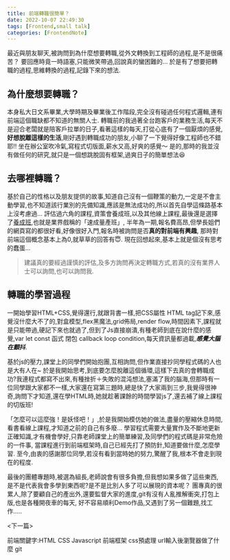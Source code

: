 ```yaml
---
title: 前端轉職很簡單？
date: 2022-10-07 22:49:30
tags: [Frontend,small talk]
categories: [FrontendNote]
---
```


最近與朋友聊天,被詢問到為什麼想要轉職,從外文轉換到工程師的過程,是不是很痛苦？
要回應時竟一時語塞,只能微笑帶過,回說真的蠻困難的...
於是有了想要把轉職的過程,思維轉換的過程,記錄下來的想法.

## 為什麼想要轉職？
本身私大日文系畢業,大學時期及畢業後工作階段,完全沒有碰過任何程式邏輯,連有前端這個職缺都不知道的無關人士.
轉職前的我過著全台跑客戶的業務生活,每天不是迎合老闆就是陪客戶拉單的日子,看著這樣的每天,打從心底有了一個厭煩的感覺,**好想脫離這樣的生活**,剛好遇到轉職成功的朋友,小聊了一下覺得好像工程師也不錯耶!!
坐在辦公室吹冷氣,寫程式切版面,薪水又高,好爽的感覺～ 
是的,那時的我並沒有做任何的研究,就只是一個想跳脫固有框架,過爽日子的簡單想法😆

## 去哪裡轉職？
基於自己的性格以及朋友提供的故事,知道自己沒有一個鞭策的動力,一定是不會主動學習,也不知道該行業別的先備知識,應該是無法成功的,所以首先自學這條路基本上沒考慮過...
評估過六角的課程,資策會養成班,以及其他線上課程,最後還是選擇了[養成班](https://www.tibame.com/goodjob/frontend_taipei),也就是業界戲稱的「速成量產班」,
半年為一期,報名費高昂,但學長姐們的網頁寫的都很好看,好像很好入門,報名時被詢問是否**真的對前端有興趣**,
那時對前端這個概念基本上為0,就草草的回答有😇.
現在回想起來,基本上就是個沒有思考的蠢蛋...

>建議真的要經過謹慎的評估,及多方詢問再決定轉職方式,若真的沒有業界人士可以詢問,也可以詢問我.

## 轉職的學習過程
一開始學習HTML+CSS,覺得還行,就跟背書一樣,把CSS屬性 HTML tag記下來,感覺沒什麼大不了的,對盒模型,flex黑魔法,grid佈局,render flow,時間因素下,課程就是只能帶過,硬記下來也就過了,但到了Js直接崩潰,有種老師到底在說什麼的感覺,var let const 函式 閉包 callback loop condition,每天資訊量都過載,***感覺大腦在顫抖***.

基於js的壓力,課堂上的同學們開始抱團,互相詢問,但作業直接抄同學程式碼的人也是大有人在~
於是我開始思考,到底要怎麼脫離這個循環,這樣下去真的會轉職成功?我連程式都寫不出來,有種挫折＋失敗的混沌想法,塞滿了我的腦海,但那時有一位同學跟大家都不一樣,大家還在寫第三題時,總是快了大家兩到三步,我覺得很神奇,詢問下才知道,還在學HTML時,她就趁著課餘的時間學習js了,還去補了線上課程的切版班!

「怎麼可以這麼強！是妖怪吧！」,於是我開始模仿她的做法,盡量的壓縮休息時間,看書看線上課程,才知道之前的自己有多廢...
學習程式需要大量實作及不斷地更新正確知識,才有機會學好,只靠老師課堂上的簡單練習,及同學們的程式碼是非常危險的一件事,
當課程進行到前端框架時,自己已經先打了預防針,知道要做什麼,怎麼學習.
至今,由衷的感謝那位同學,若沒有看到當時她的努力,驚醒了我,根本不會走到現在的程度.

最後的團體專題時,被選為組長,老師說會有很多負擔,但我想如果多做了這些東西,是不是代表我會多學到東西呢?是不是比別人多了可以展現的資本呢？
團專真的很累人,除了要顧自己的產出外,還要監督大家的進度,git有沒有人亂推解衝突,打包上版,也是各種開夜車的每天,
好不容易順利Demo作品,又遇到了另一個難題,找工作.....

<下一篇>


前端關鍵字:HTML CSS Javascript 前端框架 css預處理 url輸入後瀏覽器做了什麼 git
